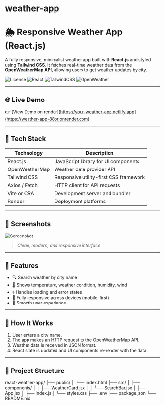 ﻿# weather-app
# 🌦️ Responsive Weather App (React.js)

A fully responsive, minimalist weather app built with **React.js** and styled using **Tailwind CSS**. It fetches real-time weather data from the **OpenWeatherMap API**, allowing users to get weather updates by city.

![License](https://img.shields.io/github/license/yourusername/react-weather-app)
![React](https://img.shields.io/badge/React-18-blue?logo=react)
![TailwindCSS](https://img.shields.io/badge/TailwindCSS-3.x-blueviolet?logo=tailwindcss)
![OpenWeather](https://img.shields.io/badge/API-OpenWeatherMap-orange)

---

## 🌐 Live Demo

👉 [View Demo on render](https://your-weather-app.netlify.app](https://weather-app-88or.onrender.com)

---

## 🧰 Tech Stack

| Technology      | Description                                |
|-----------------|--------------------------------------------|
| React.js        | JavaScript library for UI components       |
| OpenWeatherMap  | Weather data provider API                 |
| Tailwind CSS    | Responsive utility-first CSS framework     |
| Axios / Fetch   | HTTP client for API requests               |
| Vite or CRA     | Development server and bundler             |
| Render          | Deployment platforms                       |

---

## 📸 Screenshots

![Screenshot](./screenshot.png)

> *Clean, modern, and responsive interface*

---

## 🚀 Features

- 🔍 Search weather by city name
- 🌡️ Shows temperature, weather condition, humidity, wind
- 🌀 Handles loading and error states
- 📱 Fully responsive across devices (mobile-first)
- 💨 Smooth user experience

---

## 🧪 How It Works

1. User enters a city name.
2. The app makes an HTTP request to the OpenWeatherMap API.
3. Weather data is received in JSON format.
4. React state is updated and UI components re-render with the data.

---

## 📁 Project Structure
react-weather-app/
├── public/
│ └── index.html
├── src/
│ ├── components/
│ │ ├── WeatherCard.jsx
│ │ └── SearchBar.jsx
│ ├── App.jsx
│ ├── index.js
│ └── styles.css
├── .env
├── package.json
└── README.md
